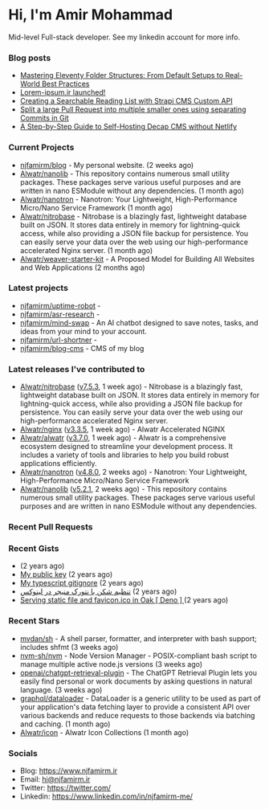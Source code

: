 # Hi, I'm Amir Mohammad

Mid-level Full-stack developer. See my linkedin account for more info.

### Blog posts

- [Mastering Eleventy Folder Structures: From Default Setups to Real-World Best Practices](https://www.njfamirm.ir/en/blog/eleventy-folder-structure-guide/)
- [Lorem-ipsum.ir launched!](https://www.njfamirm.ir/en/blog/lorem-ipsum-ir-launched/)
- [Creating a Searchable Reading List with Strapi CMS Custom API](https://www.njfamirm.ir/en/blog/strapi-custom-api/)
- [Split a large Pull Request into multiple smaller ones using separating Commits in Git](https://www.njfamirm.ir/en/blog/git-separate/)
- [A Step-by-Step Guide to Self-Hosting Decap CMS without Netlify](https://www.njfamirm.ir/en/blog/self-hosting-decap-cms/)


### Current Projects

- [njfamirm/blog](https://github.com/njfamirm/blog) - My personal website. (2 weeks ago)
- [Alwatr/nanolib](https://github.com/Alwatr/nanolib) - This repository contains numerous small utility packages. These packages serve various useful purposes and are written in nano ESModule without any dependencies. (1 month ago)
- [Alwatr/nanotron](https://github.com/Alwatr/nanotron) - Nanotron: Your Lightweight, High-Performance Micro/Nano Service Framework (1 month ago)
- [Alwatr/nitrobase](https://github.com/Alwatr/nitrobase) - Nitrobase is a blazingly fast, lightweight database built on JSON. It stores data entirely in memory for lightning-quick access, while also providing a JSON file backup for persistence. You can easily serve your data over the web using our high-performance accelerated Nginx server. (1 month ago)
- [Alwatr/weaver-starter-kit](https://github.com/Alwatr/weaver-starter-kit) - A Proposed Model for Building All Websites and Web Applications (2 months ago)

### Latest projects

- [njfamirm/uptime-robot](https://github.com/njfamirm/uptime-robot) - 
- [njfamirm/asr-research](https://github.com/njfamirm/asr-research) - 
- [njfamirm/mind-swap](https://github.com/njfamirm/mind-swap) - An AI chatbot designed to save notes, tasks, and ideas from your mind to your account.
- [njfamirm/url-shortner](https://github.com/njfamirm/url-shortner) - 
- [njfamirm/blog-cms](https://github.com/njfamirm/blog-cms) - CMS of my blog

### Latest releases I've contributed to

- [Alwatr/nitrobase](https://github.com/Alwatr/nitrobase) ([v7.5.3](https://github.com/Alwatr/nitrobase/releases/tag/v7.5.3), 1 week ago) - Nitrobase is a blazingly fast, lightweight database built on JSON. It stores data entirely in memory for lightning-quick access, while also providing a JSON file backup for persistence. You can easily serve your data over the web using our high-performance accelerated Nginx server.
- [Alwatr/nginx](https://github.com/Alwatr/nginx) ([v3.3.5](https://github.com/Alwatr/nginx/releases/tag/v3.3.5), 1 week ago) - Alwatr Accelerated NGINX
- [Alwatr/alwatr](https://github.com/Alwatr/alwatr) ([v3.7.0](https://github.com/Alwatr/alwatr/releases/tag/v3.7.0), 1 week ago) - Alwatr is a comprehensive ecosystem designed to streamline your development process. It includes a variety of tools and libraries to help you build robust applications efficiently.
- [Alwatr/nanotron](https://github.com/Alwatr/nanotron) ([v4.8.0](https://github.com/Alwatr/nanotron/releases/tag/v4.8.0), 2 weeks ago) - Nanotron: Your Lightweight, High-Performance Micro/Nano Service Framework
- [Alwatr/nanolib](https://github.com/Alwatr/nanolib) ([v5.2.1](https://github.com/Alwatr/nanolib/releases/tag/v5.2.1), 2 weeks ago) - This repository contains numerous small utility packages. These packages serve various useful purposes and are written in nano ESModule without any dependencies.

### Recent Pull Requests


### Recent Gists

- [](https://gist.github.com/022d07ecd84e69ad31ef0bcd32d86b59) (2 years ago)
- [My public key](https://gist.github.com/879f720c9ca74a0934ce571b7285ed34) (2 years ago)
- [My typescript gitignore](https://gist.github.com/6a40b1912daab3f91a02a7b53f3f76c3) (2 years ago)
- [تنظیم شکن با نتورک منیجر در لینوکس](https://gist.github.com/cc40c344e89bdcdf77085cbf1fc05162) (2 years ago)
- [Serving static file and favicon.ico in Oak [ Deno ] ](https://gist.github.com/9bcaca2b6a672e729c099193b4aafe9f) (2 years ago)

### Recent Stars

- [mvdan/sh](https://github.com/mvdan/sh) - A shell parser, formatter, and interpreter with bash support; includes shfmt (3 weeks ago)
- [nvm-sh/nvm](https://github.com/nvm-sh/nvm) - Node Version Manager - POSIX-compliant bash script to manage multiple active node.js versions (3 weeks ago)
- [openai/chatgpt-retrieval-plugin](https://github.com/openai/chatgpt-retrieval-plugin) - The ChatGPT Retrieval Plugin lets you easily find personal or work documents by asking questions in natural language. (3 weeks ago)
- [graphql/dataloader](https://github.com/graphql/dataloader) - DataLoader is a generic utility to be used as part of your application&#39;s data fetching layer to provide a consistent API over various backends and reduce requests to those backends via batching and caching. (1 month ago)
- [Alwatr/icon](https://github.com/Alwatr/icon) - Alwatr Icon Collections (1 month ago)

### Socials

- Blog: https://www.njfamirm.ir
- Email: hi@njfamirm.ir
- Twitter: https://twitter.com/
- Linkedin: https://www.linkedin.com/in/njfamirm-me/
